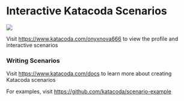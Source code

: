 # Interactive Katacoda Scenarios

[![](http://shields.katacoda.com/katacoda/onyxnova666/count.svg)](https://www.katacoda.com/onyxnova666 "Get your profile on Katacoda.com")

Visit https://www.katacoda.com/onyxnova666 to view the profile and interactive scenarios

### Writing Scenarios
Visit https://www.katacoda.com/docs to learn more about creating Katacoda scenarios

For examples, visit https://github.com/katacoda/scenario-example
